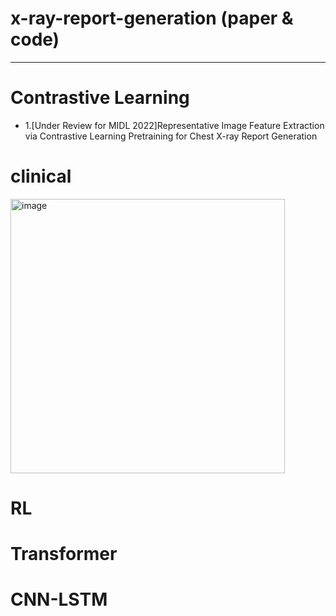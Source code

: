 # x-ray-report-generation (paper & code)
_________________________________________________________________________________
# Contrastive Learning
* 1.[Under Review for MIDL 2022]Representative Image Feature Extraction via Contrastive Learning Pretraining for Chest X-ray Report Generation

# clinical
<img width="439" alt="image" src="https://user-images.githubusercontent.com/102885188/227195040-be1b5ecb-1e80-48c6-87a0-9948698a2026.png">

# RL

# Transformer

# CNN-LSTM
